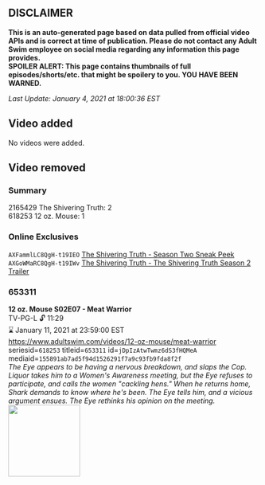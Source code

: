 ## DISCLAIMER
**This is an auto-generated page based on data pulled from official video APIs and is correct at time of publication. Please do not contact any Adult Swim employee on social media regarding any information this page provides.**  
**SPOILER ALERT: This page contains thumbnails of full episodes/shorts/etc. that might be spoilery to you. YOU HAVE BEEN WARNED.**  

_Last Update: January 4, 2021 at 18:00:36 EST_
## Video added
No videos were added.  
## Video removed
### Summary
2165429 The Shivering Truth: 2  
618253 12 oz. Mouse: 1  
### Online Exclusives
`AXFammlLC8QgH-t19IEO` [The Shivering Truth - Season Two Sneak Peek](https://www.adultswim.com/videos/the-shivering-truth/season-two-sneak-peek)  
`AXGoWMaRC8QgH-t19IWv` [The Shivering Truth - The Shivering Truth Season 2 Trailer](https://www.adultswim.com/videos/the-shivering-truth/the-shivering-truth-season-2-trailer)  
### 653311
**12 oz. Mouse S02E07 - Meat Warrior**  
TV-PG-L 🔓 11:29  
⌛ January 11, 2021 at 23:59:00 EST  
https://www.adultswim.com/videos/12-oz-mouse/meat-warrior  
seriesid=`618253` titleid=`653311` id=`jDpIzAtwTwmz6dS3fHQMeA` mediaid=`155891ab7ad5f94d1526291f7a9c93fb9fda8f2f`  
_The Eye appears to be having a nervous breakdown, and slaps the Cop.  Liquor takes him to a Women's Awareness meeting, but the Eye refuses to participate, and calls the women "cackling hens."  When he returns home, Shark demands to know where he's been.  The Eye tells him, and a vicious argument ensues.  The Eye rethinks his opinion on the meeting._  
<a href="https://media.cdn.adultswim.com/uploads/20200220/thumbnails/2_20220121512-12oz_014_BIM_9385130.jpg"><img src="https://media.cdn.adultswim.com/uploads/20200220/thumbnails/2_20220121512-12oz_014_BIM_9385130.jpg" height="144px" /></a>
